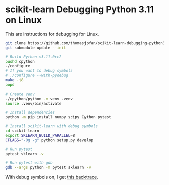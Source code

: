# scikit-learn Debugging Python 3.11 on Linux

This are instructions for debugging for Linux.

```bash
git clone https://github.com/thomasjpfan/scikit-learn-debugging-python3.11
git submodule update --init

# Build Python v3.11.0rc2
pushd cpython
./configure
# If you want to debug symbols
# ./configure --with-pydebug
make -j8
popd

# Create venv
./cpython/python -m venv .venv
source .venv/bin/activate

# Install dependencies
python -m pip install numpy scipy Cython pytest

# Install scikit-learn with debug symbols
cd scikit-learn
export SKLEARN_BUILD_PARALLEL=8
CFLAGS="-Og -g" python setup.py develop

# Run pytest
pytest sklearn -v

# Run pytest with gdb
gdb --args python -m pytest sklearn -v
```

With debug symbols on, I get [this backtrace](https://gist.github.com/thomasjpfan/192b2e9439512a21e710fca0a90f4f76).
